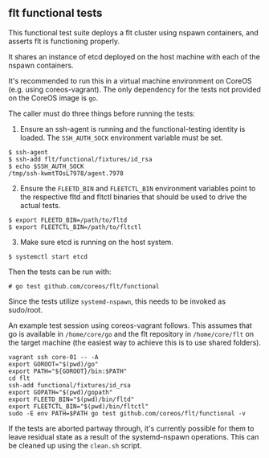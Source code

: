 ## flt functional tests

This functional test suite deploys a flt cluster using nspawn containers, and asserts flt is functioning properly.

It shares an instance of etcd deployed on the host machine with each of the nspawn containers.

It's recommended to run this in a virtual machine environment on CoreOS (e.g. using coreos-vagrant). The only dependency for the tests not provided on the CoreOS image is `go`.

The caller must do three things before running the tests:

1. Ensure an ssh-agent is running and the functional-testing identity is loaded. The `SSH_AUTH_SOCK` environment variable must be set.

```
$ ssh-agent
$ ssh-add flt/functional/fixtures/id_rsa
$ echo $SSH_AUTH_SOCK
/tmp/ssh-kwmtTOsL7978/agent.7978
```
2. Ensure the `FLEETD_BIN` and `FLEETCTL_BIN` environment variables point to the respective fltd and fltctl binaries that should be used to drive the actual tests.

```
$ export FLEETD_BIN=/path/to/fltd
$ export FLEETCTL_BIN=/path/to/fltctl
```

3. Make sure etcd is running on the host system.

```
$ systemctl start etcd
```

Then the tests can be run with:

```
# go test github.com/coreos/flt/functional
```

Since the tests utilize `systemd-nspawn`, this needs to be invoked as sudo/root.

An example test session using coreos-vagrant follows. This assumes that go is available in `/home/core/go` and the flt repository in `/home/core/flt` on the target machine (the easiest way to achieve this is to use shared folders).
```
vagrant ssh core-01 -- -A
export GOROOT="$(pwd)/go"
export PATH="${GOROOT}/bin:$PATH"
cd flt
ssh-add functional/fixtures/id_rsa
export GOPATH="$(pwd)/gopath"
export FLEETD_BIN="$(pwd)/bin/fltd"
export FLEETCTL_BIN="$(pwd)/bin/fltctl"
sudo -E env PATH=$PATH go test github.com/coreos/flt/functional -v
```

If the tests are aborted partway through, it's currently possible for them to leave residual state as a result of the systemd-nspawn operations. This can be cleaned up using the `clean.sh` script.
